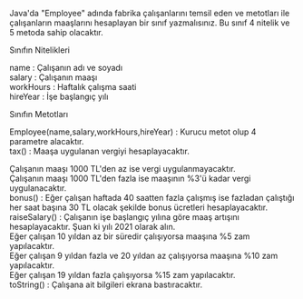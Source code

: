 Java'da "Employee" adında fabrika çalışanlarını temsil eden ve metotları ile çalışanların maaşlarını hesaplayan bir sınıf yazmalısınız. Bu sınıf 4 nitelik ve 5 metoda sahip olacaktır.

Sınıfın Nitelikleri

name : Çalışanın adı ve soyadı\
salary : Çalışanın maaşı\
workHours : Haftalık çalışma saati\
hireYear : İşe başlangıç yılı

Sınıfın Metotları

Employee(name,salary,workHours,hireYear) : Kurucu metot olup 4 parametre alacaktır.\
tax() : Maaşa uygulanan vergiyi hesaplayacaktır.

Çalışanın maaşı 1000 TL'den az ise vergi uygulanmayacaktır.\
Çalışanın maaşı 1000 TL'den fazla ise maaşının %3'ü kadar vergi uygulanacaktır.\
bonus() : Eğer çalışan haftada 40 saatten fazla çalışmış ise fazladan çalıştığı her saat başına 30 TL olacak şekilde bonus ücretleri hesaplayacaktır.\
raiseSalary() : Çalışanın işe başlangıç yılına göre maaş artışını hesaplayacaktır. Şuan ki yılı 2021 olarak alın.\
Eğer çalışan 10 yıldan az bir süredir çalışıyorsa maaşına %5 zam yapılacaktır.\
Eğer çalışan 9 yıldan fazla ve 20 yıldan az çalışıyorsa maaşına %10 zam yapılacaktır.\
Eğer çalışan 19 yıldan fazla çalışıyorsa %15 zam yapılacaktır.\
toString() : Çalışana ait bilgileri ekrana bastıracaktır.
